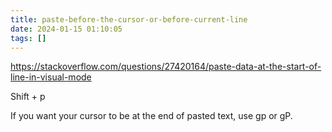 ```yaml
---
title: paste-before-the-cursor-or-before-current-line
date: 2024-01-15 01:10:05
tags: []
---
```

https://stackoverflow.com/questions/27420164/paste-data-at-the-start-of-line-in-visual-mode

Shift + p

If you want your cursor to be at the end of pasted text, use gp or gP.
 
